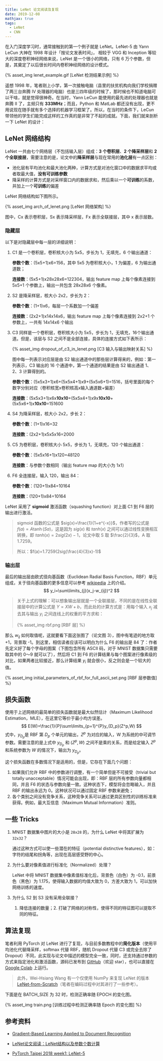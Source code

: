 ```yaml
---
title: LeNet 论文阅读及复现
date: 2019-12-08
mathjax: true
tags:
  - LeNet
  - CNN
---
```


在入门深度学习时，通常接触到的第一个例子就是 LeNet。LeNet-5 由 Yann LeCun 大神在 1998 年设计「按论文发表时间」， 相较于 VGG 和 Inception 等较大的深度卷积神经网络来说，LeNet 是一个很小的网络，只有 6 万个参数，但是，其奠定了以后很长时间内卷积神经网络的设计模式。

{% asset_img lenet_example.gif [LeNet 检测结果示例] %}

<escape><!-- more --></escape>

遥想 1998 年，笔者刚上小学，第一次接触电脑（县里的扶贫机构向我们学校捐赠了两三台奔腾 IV 处理器的电脑）也是三四年级的时候了，那时候也不知道电脑可以干啥，就是觉得很神奇。在当时，Yann LeCun 能使用的最先进的处理器也就是奔腾 II 了，主频只有 **333MHz**；而且，Python 和 MatLab 都还没有出现，更不用说现在随手就有多个选择的机器学习框架了。所以，在当时的条件下，LeCun 带领他的学生们能完成这样的工作真的是非常了不起的成就。下面，我们就来剖析一下 LeNet 的设计：

## LeNet 网络结构

LeNet 一共由七个网络层（不包括输入层）组成：**3 个卷积层**、**2 个降采样层**和 **2 个全联接层**，需要注意的是，论文中的**降采样层**与现在常用的**池化层**有一点区别：

- 池化层有平均池化和最大池化两种，计算方式是对池化窗口中的数据求平均或者取最大值，**没有可训练参数**
- 降采样的计算方式是对采样窗口内的数据求和，然后乘以一个**可训练**的系数，并加上一个**可训练**的偏差

LeNet 网络结构如下图所示。

{% asset_img arch_of_lenet.png [LeNet 网络架构] %}

图中，Cx 表示卷积层，Sx 表示降采样层，Fx 表示全联接层，其中 x 表示层数。

### 隐藏层

以下是对隐藏层中每一层的详细说明：

1. C1 是一个卷积层，卷积核大小为 5x5，步长为 1，无填充，6 个输出通道：

   **参数个数**：(5x5+1)x6=156，其中 5x5 为卷积核大小，1 为偏差，6 为输出通道数；

   **连接数**：(5x5+1)x28x28x6=122304，输出 feature map 上每个像素连接到  5x5+1 个参数上，输出一共包含 28x28x6 个像素。 

2. S2 是降采样层，核大小 2x2，步长为 2：

   **参数个数**：(1+1)x6，每层一个系数加一个偏差

   **连接数**：(2x2+1)x14x14x6，输出 feature map 上每个像素连接到 2x2+1 个参数上，一共有 14x14x6 个输出

3. C3 同样是一个卷积层，卷积核大小为 5x5，步长为 1，无填充，16个输出通道。但是，该层与 S2 之间不是全部连接，具体的连接方式如下表所示：

   {% asset_img dropout_of_c3_in_lenet.png [C3 输入与输出映射关系] %}

   图中每一列表示对应层是由 S2 输出通道中的那些层计算得来的，例如：第一列表示，C3 输出的 16 个通道中，第一个通道的结果是由 S2 输出通道 1、2、3 计算得到的。

   **参数个数**：(5x5x3+1)x6+(5x5x4+1)x9+(5x5x6+1)=1516，括号里面的每个数字分别对应（卷积核宽x卷积核高x输入通道数+偏差）

   **连接数**：(5x5x3+1)x6x**10x10**+(5x5x4+1)x9x**10x10**+(5x5x6+1)x**10x10**=151600

4. S4 为降采样层，核大小 2x2，步长 2：

   **参数个数**：(1+1)x16=32

   **连接数**：(2x2+1)x5x5x16=2000

5. C5 为卷积层，卷积核大小 5x5，步长为 1，无填充，120 个输出通道：

   **参数个数**：(5x5x16+1)x120=48120

   **连接数**：与参数个数相同（输出 feature map 的大小为 1x1）

6. F6 全连接层，输入 120，输出 84：

   **参数个数**：(120+1)x84=10164

   **连接数**：(120+1)x84=10164

LeNet 采用了 **sigmoid** 激活函数（squashing function）对上面 C1 到 F6 层的输出进行激活。

> sigmoid 函数的公式是 $sig(x)=\frac{1}{1+e^{-x}}$，作者写的公式是 $f(a)=A\tanh(Sa)$，这是因为 $sig(x)$ 和 $tanh(x)$ 之间可以通过线性变换相互转换，即 $tanh(x)=2sig(2x)-1$，论文中取 S 取 $\frac{2}{3}$，A 取 1.7259。
>
> 所以：$f(a)=1.7259(2sig(\frac{4}{3}x)-1)$ 

### 输出层

最后的输出层由欧式径向基函数（Euclidean Radial Basis Function，RBF）单元组成，关于径向基函数的更多信息可以参考 [wikipedia](https://en.wikipedia.org/wiki/Radial_basis_function) 上的介绍。
$$
y_i=\sum\limits_{j}(x_j-w_{ij})^2
$$

> 关于上式的理解：可以想象输出层就是一个全联接层，不同的是在线性全联接层中的计算公式是 $Y=XW+b$，而此处的计算方式是：用每个输入 $x_j$ 减去其与输出 $y_i$ 之间连线上的权重的平方求和：
>
> {% asset_img rbf.png [RBF 层] %}

那么 $w_{ij}$ 如何取值呢，这就要看下面这张图了（论文图 3），图中有笔迹的地方取 +1，背景取 -1。到这里，相信读者应该可以明白为什么 F6 的输出是 84 了：作者先定义好了每个字母的图案（下图包含所有 ASCII 码，对于 MNIST 数据集只需要取其中的 0～9 就可以了），然后将 C1 到 F6 的计算结果与每个图案进行像素级的对比，如果两者比较接近，那么计算结果 $y_i$ 就会很小，反之则会是一个较大的值。

{% asset_img initial_parameters_of_rbf_for_full_ascii_set.png [RBF 层参数值] %}

## 损失函数

使用于上述网络的最简单的损失函数就是最大似然估计（Maximum Likelihood Estimation，MLE），在这里它等价于最小均方误差。
$$
E(W)=\frac{1}{P}\sum\limits_{p=1}^{P}y_{D_p}(Z^p,W)
$$
式中，$y_{D_p}$是 RBF 第 $D_p$ 个单元的输出，$Z^p$ 为对应的输入，W 为系统的中可调节参数。需要注意的是上式中 $y_{D_p}$ 和 $(Z^p,W)$ 之间不是乘的关系，而是给定输入 $Z^p$ 和系统参数为 $W$ 的情况下，输出为 $y_{D_p}$。

这个损失函数在多数情况下是适用的，但是，它存在下面几个问题：

1. 如果我们允许 RBF 中的参数进行调整，有一个简单但是不可接受（trivial but totally unacceptable）情况可能会出现，即：RBF 层的所有参数向量都相同，并且 F6 的状态与参数向量一致。这种状态下，模型将会忽略输入，并且 RBF 的输出永远为 0。这种状况可以通过固定 RBF 参数来避免；
2. 各个类别之间没有竞争关系，这种竞争关系可以通过更具区别性的训练标准来获得。例如，最大互信息（Maximum Mutual Information）准则。 

## 一些 Tricks

1. MNIST 数据集中图片的大小是 `28x28` 的，为什么 LeNet 中将其扩展为 `32x32`？

   通过这种方式可以使一些潜在的特征（potential distinctive features），如：字符的结尾和拐角等，出现在高层感受野的中心。

2. 为什么要对像素值进行标准化（Normalized）处理？

   LeNet 中将 MNIST 数据集中像素值标准化后，背景色（白色）为 -0.1，前景色（黑色）为 1.175，使得输入数据的均值大致为 0，方差大致为 1，可以加快网络训练的速度。

3. 为什么 S2 到 S3 没有采用全联接？

   1. 降低连接的数量；2. 打破了网络的对称性，使得不同的特征图可以提取不同的特征。

## 算法复现

笔者利用 PyTorch 对 LeNet 进行了复现，与目前多数教程中的**简化版本**（使用平均池化代替降采样，softmax 代替 RBF，随机 Dropout 代替 C3 或完全去除了 Dropout）不同，此实现与论文中描述的模型完全一致，同时，还支持通过参数的方式来指定池化和激活函数，源码已发布到  [GitHub](https://github.com/xinpingwang/paper-with-code/tree/master/lenet)（欢迎 star），也可以直接在 [Google Colab]( https://colab.research.google.com/github/xinpingwang/paper-with-code/blob/master/lenet/lenet.ipynb) 上运行。

>  此外，Wei-Hsiang Wang 有一个仅使用 NumPy 来复现 LeNet 的版本 [LeNet-from-Scratch](https://github.com/mattwang44/LeNet-from-Scratch)（笔者在编码过程中对其进行了一些参考）。

下面是在 BATCH_SIZE 为 32 时，检测正确率随 EPOCH 的变化图。

{% asset_img train.png [训练过程中检测正确率随 Epoch 的变化图] %}

## 参考资料

- [Gradient-Based Learning Applied to Document Recognition](http://yann.lecun.com/exdb/publis/pdf/lecun-98.pdf)

- [LeNet论文阅读：LeNet结构以及参数个数计算](https://blog.csdn.net/silent56_th/article/details/53456522)

- [PyTorch Taipei 2018 week1: LeNet-5](https://mattwang44.github.io/en/articles/PyTorchTP-LeNet/)



